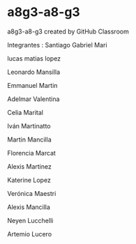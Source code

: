 # a8g3-a8-g3
a8g3-a8-g3 created by GitHub Classroom

Integrantes :
Santiago Gabriel	Mari	

lucas matias	lopez	

Leonardo	Mansilla

Emmanuel	Martin

Adelmar Valentina 

Celia	Marital 	 

Iván	Martinatto

Martin	Mancilla	

Florencia 	Marcat

Alexis 	Martinez

Katerine	Lopez	

Verónica	Maestri	

Alexis	Mancilla	

Neyen	Lucchelli

Artemio	Lucero	
